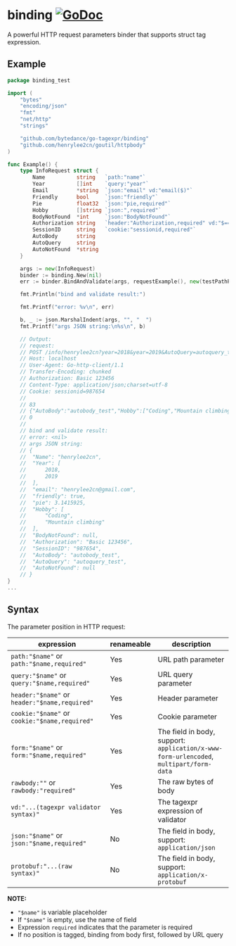 # binding [![GoDoc](https://img.shields.io/badge/godoc-reference-blue.svg?style=flat-square)](http://godoc.org/github.com/bytedance/go-tagexpr/binding)

A powerful HTTP request parameters binder that supports struct tag expression.

## Example

```go
package binding_test

import (
	"bytes"
	"encoding/json"
	"fmt"
	"net/http"
	"strings"

	"github.com/bytedance/go-tagexpr/binding"
	"github.com/henrylee2cn/goutil/httpbody"
)

func Example() {
	type InfoRequest struct {
		Name          string   `path:"name"`
		Year          []int    `query:"year"`
		Email         *string  `json:"email" vd:"email($)"`
		Friendly      bool     `json:"friendly"`
		Pie           float32  `json:"pie,required"`
		Hobby         []string `json:",required"`
		BodyNotFound  *int     `json:"BodyNotFound"`
		Authorization string   `header:"Authorization,required" vd:"$=='Basic 123456'"`
		SessionID     string   `cookie:"sessionid,required"`
		AutoBody      string
		AutoQuery     string
		AutoNotFound  *string
	}

	args := new(InfoRequest)
	binder := binding.New(nil)
	err := binder.BindAndValidate(args, requestExample(), new(testPathParams))

	fmt.Println("bind and validate result:")

	fmt.Printf("error: %v\n", err)

	b, _ := json.MarshalIndent(args, "", "	")
	fmt.Printf("args JSON string:\n%s\n", b)

	// Output:
	// request:
	// POST /info/henrylee2cn?year=2018&year=2019&AutoQuery=autoquery_test HTTP/1.1
	// Host: localhost
	// User-Agent: Go-http-client/1.1
	// Transfer-Encoding: chunked
	// Authorization: Basic 123456
	// Content-Type: application/json;charset=utf-8
	// Cookie: sessionid=987654
	//
	// 83
	// {"AutoBody":"autobody_test","Hobby":["Coding","Mountain climbing"],"email":"henrylee2cn@gmail.com","friendly":true,"pie":3.1415926}
	// 0
	//
	// bind and validate result:
	// error: <nil>
	// args JSON string:
	// {
	// 	"Name": "henrylee2cn",
	// 	"Year": [
	// 		2018,
	// 		2019
	// 	],
	// 	"email": "henrylee2cn@gmail.com",
	// 	"friendly": true,
	// 	"pie": 3.1415925,
	// 	"Hobby": [
	// 		"Coding",
	// 		"Mountain climbing"
	// 	],
	// 	"BodyNotFound": null,
	// 	"Authorization": "Basic 123456",
	// 	"SessionID": "987654",
	// 	"AutoBody": "autobody_test",
	// 	"AutoQuery": "autoquery_test",
	// 	"AutoNotFound": null
	// }
}
...
```

## Syntax

The parameter position in HTTP request:

|expression|renameable|description|
|----------|----------|-----------|
|`path:"$name"` or `path:"$name,required"`|Yes|URL path parameter|
|`query:"$name"` or `query:"$name,required"`|Yes|URL query parameter|
|`header:"$name"` or `header:"$name,required"`|Yes|Header parameter|
|`cookie:"$name"` or `cookie:"$name,required"`|Yes|Cookie parameter|
|`form:"$name"` or `form:"$name,required"`|Yes|The field in body, support:<br>`application/x-www-form-urlencoded`,<br>`multipart/form-data`|
|`rawbody:""` or `rawbody:"required"`|Yes|The raw bytes of body|
|`vd:"...(tagexpr validator syntax)"`|Yes|The tagexpr expression of validator|
|`json:"$name"` or `json:"$name,required"`|No|The field in body, support:<br>`application/json`|
|`protobuf:"...(raw syntax)"`|No|The field in body, support:<br>`application/x-protobuf`|

**NOTE:**

- `"$name"` is variable placeholder
- If `"$name"` is empty, use the name of field
- Expression `required` indicates that the parameter is required
- If no position is tagged, binding from body first, followed by URL query
